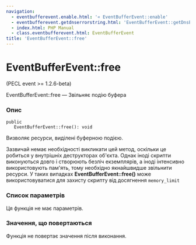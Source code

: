 ```yaml
---
navigation:
  - eventbufferevent.enable.html: '« EventBufferEvent::enable'
  - eventbufferevent.getdnserrorstring.html: 'EventBufferEvent::getDnsErrorString »'
  - index.html: PHP Manual
  - class.eventbufferevent.html: EventBufferEvent
title: 'EventBufferEvent::free'
---
```

# EventBufferEvent::free

(PECL event >= 1.2.6-beta)

EventBufferEvent::free — Звільняє подію буфера

### Опис

```methodsynopsis
public
   EventBufferEvent::free(): void
```

Визволяє ресурси, виділені буферною подією.

Зазвичай немає необхідності викликати цей метод, оскільки це робиться у внутрішніх деструкторах об'єкта. Однак іноді скрипти виконуються довго і створюють безліч екземплярів, а іноді інтенсивно використовують пам'ять, тому необхідно якнайшвидше звільнити ресурси. У таких випадках **EventBufferEvent::free()** може використовуватися для захисту скрипту від досягнення `memory_limit`

### Список параметрів

Ця функція не має параметрів.

### Значення, що повертаються

Функція не повертає значення після виконання.
